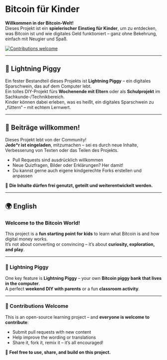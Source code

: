 #  Bitcoin für Kinder

**Willkommen in der Bitcoin-Welt!**  
Dieses Projekt ist ein **spielerischer Einstieg für Kinder**, um zu entdecken, was Bitcoin ist und wie digitales Geld funktioniert – ganz ohne Bekehrung, einfach mit Neugier und Spaß.

[![Contributions welcome](https://img.shields.io/badge/contributions-welcome-brightgreen.svg)](../../pulls)

---

## 🐷 Lightning Piggy

Ein fester Bestandteil dieses Projekts ist **Lightning Piggy** – ein digitales Sparschwein, das auf dem Computer lebt.  
Ein tolles DIY-Projekt fürs **Wochenende mit Eltern** oder als **Schulprojekt** im Sachkunde-/Technikbereich.  
Kinder können dabei erleben, was es heißt, ein digitales Sparschwein zu „füttern“ – mit echtem Lernwert.

---

## 🤝 Beiträge willkommen!

Dieses Projekt lebt von der Community!  
**Jede*r ist eingeladen**, mitzumachen – sei es durch neue Inhalte, Verbesserung von Texten oder das Teilen des Projekts.

- Pull Requests sind ausdrücklich willkommen
- Neue Quizfragen, Bilder oder Erklärungen? Her damit!
- Du kannst gerne auch eigene kindgerechte Forks erstellen und anpassen

📖 **Die Inhalte dürfen frei genutzt, geteilt und weiterentwickelt werden.**

---

## 🌍 English

### Welcome to the Bitcoin World!

This project is a **fun starting point for kids** to learn what Bitcoin is and how digital money works.  
It’s not about converting or convincing – it’s about **curiosity, exploration, and play**.

---

### 🐷 Lightning Piggy

One key feature is **Lightning Piggy** – your own **Bitcoin piggy bank that lives in the computer**.  
A perfect **weekend DIY with parents** or a fun **classroom activity**.

---

### 🤝 Contributions Welcome

This is an open-source learning project – and **everyone is welcome to contribute**:

- Submit pull requests with new content
- Help improve the wording or translations
- Share it, fork it, remix it – it’s all encouraged!

📖 **Feel free to use, share, and build on this project.**
